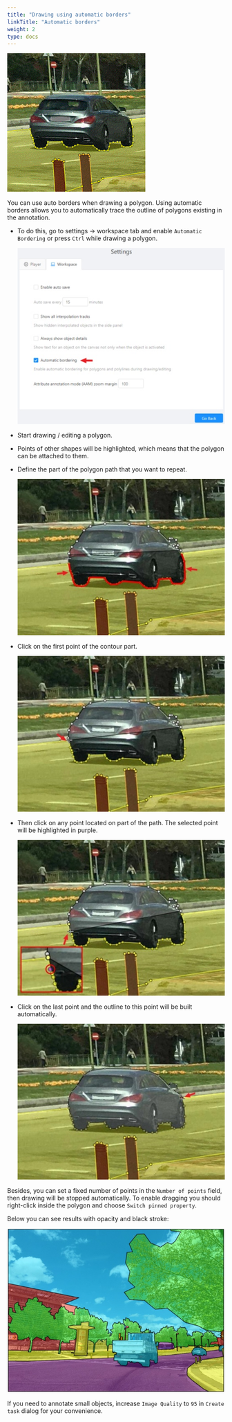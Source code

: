```yaml
---
title: "Drawing using automatic borders"
linkTitle: "Automatic borders"
weight: 2
type: docs
---
```


![](/images/gif025_mapillary_vistas.gif)

You can use auto borders when drawing a polygon. Using automatic borders allows you to automatically trace
the outline of polygons existing in the annotation.

- To do this, go to settings -> workspace tab and enable `Automatic Bordering`
  or press `Ctrl` while drawing a polygon.

  ![](/images/image161.jpg)

- Start drawing / editing a polygon.
- Points of other shapes will be highlighted, which means that the polygon can be attached to them.
- Define the part of the polygon path that you want to repeat.

  ![](/images/image157_mapillary_vistas.jpg)

- Click on the first point of the contour part.

  ![](/images/image158_mapillary_vistas.jpg)

- Then click on any point located on part of the path. The selected point will be highlighted in purple.

  ![](/images/image159_mapillary_vistas.jpg)

- Click on the last point and the outline to this point will be built automatically.

  ![](/images/image160_mapillary_vistas.jpg)

Besides, you can set a fixed number of points in the `Number of points` field, then
drawing will be stopped automatically. To enable dragging you should right-click
inside the polygon and choose `Switch pinned property`.

Below you can see results with opacity and black stroke:

![](/images/image064_mapillary_vistas.jpg)

If you need to annotate small objects, increase `Image Quality` to
`95` in `Create task` dialog for your convenience.
